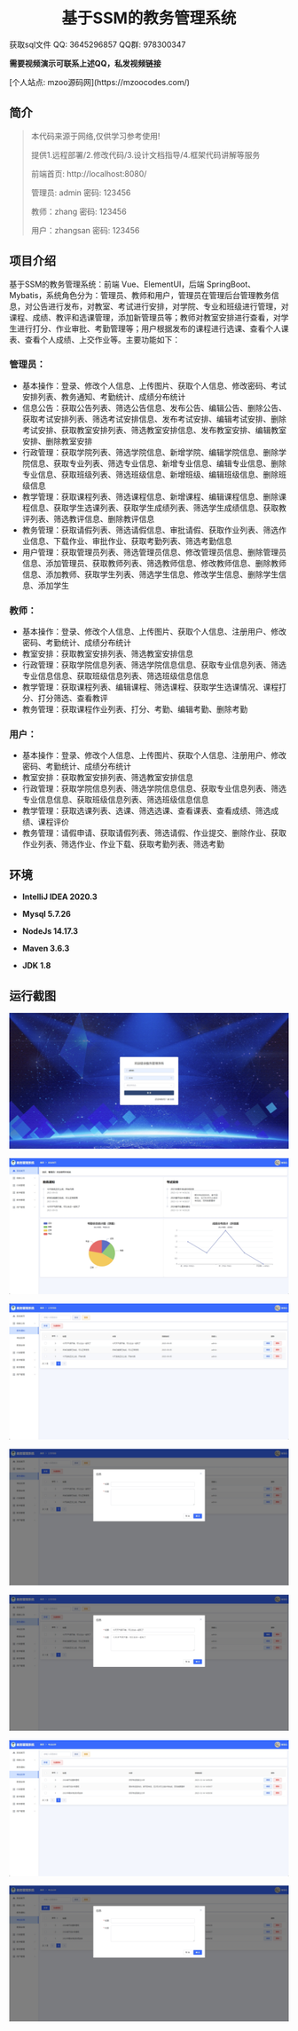<p><h1 align="center">基于SSM的教务管理系统</h1></p>

<p> 获取sql文件 QQ: 3645296857 QQ群: 978300347 </p>
<b> 需要视频演示可联系上述QQ，私发视频链接 </b>

<p> [个人站点: mzoo源码网](https://mzoocodes.com/)</p>

## 简介

> 本代码来源于网络,仅供学习参考使用!
>
> 提供1.远程部署/2.修改代码/3.设计文档指导/4.框架代码讲解等服务
>
> 前端首页:  http://localhost:8080/
>
> 管理员: admin 密码: 123456
>
> 教师：zhang 密码: 123456
> 
> 用户：zhangsan 密码: 123456
>

## 项目介绍

基于SSM的教务管理系统：前端 Vue、ElementUI，后端 SpringBoot、Mybatis，系统角色分为：管理员、教师和用户，管理员在管理后台管理教务信息，对公告进行发布，对教室、考试进行安排，对学院、专业和班级进行管理，对课程、成绩、教评和选课管理，添加新管理员等；教师对教室安排进行查看，对学生进行打分、作业审批、考勤管理等；用户根据发布的课程进行选课、查看个人课表、查看个人成绩、上交作业等。主要功能如下：

### 管理员：

- 基本操作：登录、修改个人信息、上传图片、获取个人信息、修改密码、考试安排列表、教务通知、考勤统计、成绩分布统计
- 信息公告：获取公告列表、筛选公告信息、发布公告、编辑公告、删除公告、获取考试安排列表、筛选考试安排信息、发布考试安排、编辑考试安排、删除考试安排、获取教室安排列表、筛选教室安排信息、发布教室安排、编辑教室安排、删除教室安排
- 行政管理：获取学院列表、筛选学院信息、新增学院、编辑学院信息、删除学院信息、获取专业列表、筛选专业信息、新增专业信息、编辑专业信息、删除专业信息、获取班级列表、筛选班级信息、新增班级、编辑班级信息、删除班级信息
- 教学管理：获取课程列表、筛选课程信息、新增课程、编辑课程信息、删除课程信息、获取学生选课列表、获取学生成绩列表、筛选学生成绩信息、获取教评列表、筛选教评信息、删除教评信息
- 教务管理：获取请假列表、筛选请假信息、审批请假、获取作业列表、筛选作业信息、下载作业、审批作业、获取考勤列表、筛选考勤信息
- 用户管理：获取管理员列表、筛选管理员信息、修改管理员信息、删除管理员信息、添加管理员、获取教师列表、筛选教师信息、修改教师信息、删除教师信息、添加教师、获取学生列表、筛选学生信息、修改学生信息、删除学生信息、添加学生

### 教师：

- 基本操作：登录、修改个人信息、上传图片、获取个人信息、注册用户、修改密码、考勤统计、成绩分布统计
- 教室安排：获取教室安排列表、筛选教室安排信息
- 行政管理：获取学院信息列表、筛选学院信息信息、获取专业信息列表、筛选专业信息信息、获取班级信息列表、筛选班级信息信息
- 教学管理：获取课程列表、编辑课程、筛选课程、获取学生选课情况、课程打分、打分筛选、查看教评
- 教务管理：获取课程作业列表、打分、考勤、编辑考勤、删除考勤

### 用户：

- 基本操作：登录、修改个人信息、上传图片、获取个人信息、注册用户、修改密码、考勤统计、成绩分布统计
- 教室安排：获取教室安排列表、筛选教室安排信息
- 行政管理：获取学院信息列表、筛选学院信息信息、获取专业信息列表、筛选专业信息信息、获取班级信息列表、筛选班级信息信息
- 教学管理：获取选课列表、选课、筛选选课、查看课表、查看成绩、筛选成绩、课程评价
- 教务管理：请假申请、获取请假列表、筛选请假、作业提交、删除作业、获取作业列表、筛选作业、作业下载、获取考勤列表、筛选考勤

## 环境

- <b>IntelliJ IDEA 2020.3</b>

- <b>Mysql 5.7.26</b>

- <b>NodeJs 14.17.3</b>

- <b>Maven 3.6.3</b>

- <b>JDK 1.8</b>


## 运行截图
![](screenshot/1.png)

![](screenshot/2.png)

![](screenshot/3.png)

![](screenshot/4.png)

![](screenshot/5.png)

![](screenshot/6.png)

![](screenshot/7.png)
